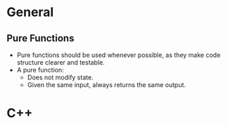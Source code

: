 <!-- https://google.github.io/styleguide/ -->

# General

## Pure Functions

- Pure functions should be used whenever possible, as they make code structure clearer and testable.
- A pure function:
  - Does not modify state.
  - Given the same input, always returns the same output.

# C++
<!-- https://www.youtube.com/watch?v=6lU11IHfJgo&list=PLiYs34CsHngy6b3f08228a6ADjP_Ovjw0&index=13 -->
